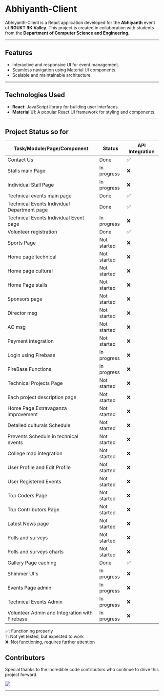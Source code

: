 # **Abhiyanth-Client**

Abhiyanth-Client is a React application developed for the **Abhiyanth** event of **RGUKT RK Valley**. This project is created in collaboration with students from the **Department of Computer Science and Engineering**.

---

## **Features**
- Interactive and responsive UI for event management.
- Seamless navigation using Material UI components.
- Scalable and maintainable architecture.

---

## **Technologies Used**
- **React**: JavaScript library for building user interfaces.
- **Material UI**: A popular React UI framework for styling and components.

---

## Project Status so for

| Task/Module/Page/Component                        | Status          | API Integration|
|-----------------------------------------|-----------------|----------------|
| Contact Us                              | Done            | ✅             |
| Stalls main Page                        | In progress     | ❌             |
| Individual Stall Page                   | In progress     | ❌             |
| Technical events main page              | Done            | ✅             |
| Technical Events Individual Department page | Done        | ✅             |
| Technical Events Individual Event page  | In progress     | ❌             |
| Volunteer registration                  | Done            | ✅             |
| Sports Page                             | Not started     | ❌             |
| Home page technical                     | Not started     | ❌             |
| Home page cultural                      | Not started     | ❌             |
| Home Page stalls                        | Not started     | ❌             |
| Sponsors page                           | Not started     | ❌             |
| Director msg                            | Not started     | ❌             |
| AO msg                                  | Not started     | ❌             |
| Payment integration                     | Not started     | ❌             |
| Login using Firebase                    | In progress     | ❌             |
| FireBase Functions                      | In progress     | ❌             |
| Technical Projects Page                 | Not started     | ❌             |
| Each project description page           | Not started     | ❌             |
| Home Page Extravaganza improvement      | Not started     | ❌             |
| Detailed culturals Schedule             | Not started     | ❌             |
| Prevents Schedule in technical events   | Not started     | ❌             |
| College map integration                 | Not started     | ❌             |
| User Profile and Edit Profile           | Not started     | ❌             |
| User Registered Events                  | Not started     | ❌             |
| Top Coders Page                         | Not started     | ❌             |
| Top Contributors Page                   | Not started     | ❌             |
| Latest News page                        | Not started     | ❌             |
| Polls and surveys                       | Not started     | ❌             |
| Polls and surveys charts                | Not started     | ❌             |
| Gallery Page caching                    | Done            | ✅             |
| Shimmer UI's                            | In progress     | ❌             |
| Events Page admin                       | In progress     | ❌             |
| Technical Events Admin                  | In progress     | ❌             |
| Volunteer Admin and Integration with Firebase | In progress | ❌             |


✅: Functioning properly  
❔: Not yet tested, but expected to work  
❌: Not functioning, requires further attention

## Contributors

Special thanks to the incredible code contributors who continue to drive this project forward.

<a href="https://github.com/Student-Recreation-Center-CSE-RKV/Abhiyanth-Client/graphs/contributors">
  <img src="https://contrib.rocks/image?repo=Student-Recreation-Center-CSE-RKV/Abhiyanth-Client" />
</a>

---
